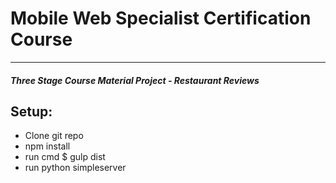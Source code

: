 # Mobile Web Specialist Certification Course
---
#### _Three Stage Course Material Project - Restaurant Reviews_

## Setup:

- Clone git repo
- npm install
- run cmd $ gulp dist
- run python simpleserver


